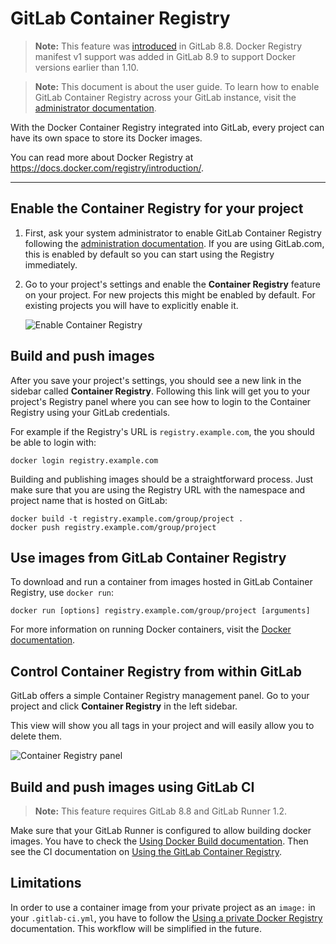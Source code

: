 # GitLab Container Registry

> **Note:**
This feature was [introduced][ce-4040] in GitLab 8.8. Docker Registry manifest
v1 support was added in GitLab 8.9 to support Docker versions earlier than 1.10.

> **Note:**
This document is about the user guide. To learn how to enable GitLab Container
Registry across your GitLab instance, visit the
[administrator documentation](../administration/container_registry.md).

With the Docker Container Registry integrated into GitLab, every project can
have its own space to store its Docker images.

You can read more about Docker Registry at https://docs.docker.com/registry/introduction/.

---

## Enable the Container Registry for your project

1. First, ask your system administrator to enable GitLab Container Registry
   following the [administration documentation](../administration/container_registry.md).
   If you are using GitLab.com, this is enabled by default so you can start using
   the Registry immediately.

1. Go to your project's settings and enable the **Container Registry** feature
   on your project. For new projects this might be enabled by default. For
   existing projects you will have to explicitly enable it.

    ![Enable Container Registry](img/project_feature.png)

## Build and push images

After you save your project's settings, you should see a new link in the
sidebar called **Container Registry**. Following this link will get you to
your project's Registry panel where you can see how to login to the Container
Registry using your GitLab credentials.

For example if the Registry's URL is `registry.example.com`, the you should be
able to login with:

```
docker login registry.example.com
```

Building and publishing images should be a straightforward process. Just make
sure that you are using the Registry URL with the namespace and project name
that is hosted on GitLab:

```
docker build -t registry.example.com/group/project .
docker push registry.example.com/group/project
```

## Use images from GitLab Container Registry

To download and run a container from images hosted in GitLab Container Registry,
use `docker run`:

```
docker run [options] registry.example.com/group/project [arguments]
```

For more information on running Docker containers, visit the
[Docker documentation][docker-docs].

## Control Container Registry from within GitLab

GitLab offers a simple Container Registry management panel. Go to your project
and click **Container Registry** in the left sidebar.

This view will show you all tags in your project and will easily allow you to
delete them.

![Container Registry panel](img/container_registry.png)

## Build and push images using GitLab CI

> **Note:**
This feature requires GitLab 8.8 and GitLab Runner 1.2.

Make sure that your GitLab Runner is configured to allow building docker images.
You have to check the [Using Docker Build documentation](../ci/docker/using_docker_build.md).
Then see the CI documentation on [Using the GitLab Container Registry](../ci/docker/using_docker_build.md#using-the-gitlab-container-registry).

## Limitations

In order to use a container image from your private project as an `image:` in
your `.gitlab-ci.yml`, you have to follow the
[Using a private Docker Registry][private-docker]
documentation. This workflow will be simplified in the future.

[ce-4040]: https://gitlab.com/gitlab-org/gitlab-ce/merge_requests/4040
[docker-docs]: https://docs.docker.com/engine/userguide/intro/
[private-docker]: https://gitlab.com/gitlab-org/gitlab-ci-multi-runner/blob/master/docs/configuration/advanced-configuration.md#using-a-private-docker-registry
